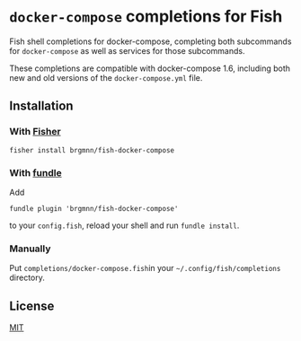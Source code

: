 # `docker-compose` completions for Fish

Fish shell completions for docker-compose, completing both subcommands for `docker-compose` as well as services for those subcommands.

These completions are compatible with docker-compose 1.6, including both new and old versions of the `docker-compose.yml` file.

## Installation

### With [Fisher][2]

```console
fisher install brgmnn/fish-docker-compose
```

### With [fundle][1]

Add

```console
fundle plugin 'brgmnn/fish-docker-compose'
```

to your `config.fish`, reload your shell and run `fundle install`.


### Manually

Put `completions/docker-compose.fish`in your `~/.config/fish/completions` directory.

## License

[MIT](LICENSE)

[1]: https://github.com/jorgebucaran/fisher
[2]: https://github.com/tuvistavie/fundle
